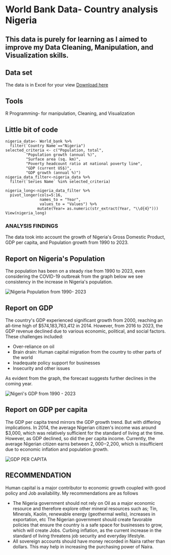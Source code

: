 # World Bank Data- Country analysis Nigeria

## This data is purely for learning as I aimed to improve my Data Cleaning, Manipulation, and Visualization skills. 

## Data set
The data is in Excel for your view [Download here](https://1drv.ms/x/c/fc11b36f16d1a624/EaHQQL3K7gdGnQeR0lP2plkB8Wrh4va4MEcR5VV8oQ6mYg?e=QFpFBB)

## Tools
R Programming- for manipulation, Cleaning, and Visualization 

## Little bit of code 
~~~(r)
nigeria_data<- World_bank %>%
  filter(`Country Name`=="Nigeria")
selected_criteria <- c("Population, total",
         "Population growth (annual %)",
         "Surface area (sq. km)",
         "Poverty headcount ratio at national poverty line",
         "GDP (current US$)",
         "GDP growth (annual %)")
nigeria_data_filter<-nigeria_data %>% 
  filter(`Series Name` %in% selected_criteria)

nigeria_long<-nigeria_data_filter %>% 
  pivot_longer(cols=5:16,
               names_to = "Year",
               values_to = "Values") %>% 
              mutate(Year= as.numeric(str_extract(Year, "\\d{4}")))
View(nigeria_long)
~~~
### ANALYSIS FINDINGS 
The data took into account the growth of Nigeria's Gross Domestic Product, GDP per capita, and Population growth from 1990 to 2023.
## Report on Nigeria's Population
The population has been on a steady rise from 1990 to 2023, even considering the COVID-19 outbreak from the graph below we see consistency in the increase in Nigeria's population.  


![Nigeria Population from 1990- 2023](https://1drv.ms/i/c/fc11b36f16d1a624/ER1YawD53LtJhK7sMdplvGEBs2uPYFL4l1oUnK5DouqO-A?e=tkVTEh)



 ## Report on GDP
The country's GDP experienced significant growth from 2000, reaching an all-time high of $574,183,763,412 in 2014. However, from 2016 to 2023, the GDP revenue declined due to various economic, political, and social factors. These challenges included:

- Over-reliance on oil
- Brain drain: Human capital migration from the country to other parts of the world
- Inadequate policy support for businesses
- Insecurity and other issues

As evident from the graph, the forecast suggests further declines in the coming year.

 ![Nigeri's GDP from 1990 - 2023](https://github.com/daniel-ifenna/Journey-into-data-analytics-/blob/e18a3d1c0dcf9d47b5cf738146923ee29780b70b/GDP%20growth.png)


 ## Report on GDP per capita
 The GDP per capita trend mirrors the GDP growth trend. But with differing implications. In 2014, the average Nigerian citizen's income was around $3,000, which was relatively sufficient for the standard of living at the time. However, as GDP declined, so did the per capita income. Currently, the average Nigerian citizen earns between $2,000-$2,200, which is insufficient due to economic inflation and population growth. 
 
 ![GDP PER CAPITA](https://github.com/daniel-ifenna/Journey-into-data-analytics-/blob/7d4253e5ee755d0a637b87d385b5ae95fac16752/GDP%20per%20capita.png)



 ## RECOMMENDATION 
 Human capital is a major contributor to economic growth coupled with good policy and Job availability. My recommendations are as follows
 - The Nigeria government should not rely on Oil as a major economic resource and therefore explore other mineral resources such as; Tin, Minerals, Kaolin, renewable energy (geothermal wells), increases in exportation, etc
 The Nigerian government should create favorable policies that ensure the country is a safe space for businesses to grow, which will create Jobs.
 Curbing inflation, as the current increase in the standard of living threatens job security and everyday lifestyle.
 - All sovereign accounts should have money recorded in Naira rather than dollars. This may help in increasing the purchasing power of Naira.
 
 

